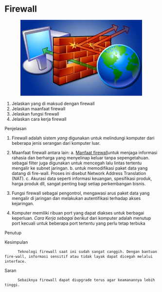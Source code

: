 # **Firewall**

 <p align="center"> <img src="https://github.com/Suriadizainuddin/Sistem-Keamanan-jaringan/blob/master/img/firewall.jpg" width="400px"> </p>  
 
1. Jelaskan yang di maksud dengan firewall
2. Jelaskan maanfaat firewall
3. Jelaskan fungsi firewall
4. Jelaskan cara kerja firewall

Penjelasan

1. Firewall adalah  sistem _yang_ digunakan untuk melindungi komputer dari beberapa jenis serangan dari komputer luar.

2. Maanfaat firewall antara lain:
a. [Manfaat firewall](http://www.jaringankomputer.org/firewall-pengertian-fungsi-manfaat-dan-cara-kerja-firewall/)untuk menjaga informasi rahasia dan berharga yang menyelinap keluar tanpa sepengetahuan. sebagai filter juga digunakan untuk mencegah lalu lintas tertentu mengalir ke subnet jaringan.
b. untuk memodifikasi paket data yang datang di fire-wall. Proses ini disebut Network Address Translation (NAT).
c. Akurasi data seperti informasi keuangan, spesifikasi produk, harga produk dll, sangat penting bagi setiap perkembangan bisnis.

3. Fungsi firewall sebagai pengontrol, mengawasi arus paket data yang mengalir di jaringan dan melakukan autentifikasi terhadap akses kejaringan.
4.  Komputer memiliki ribuan port yang dapat diakses untuk berbagai keperluan.  _Cara Kerja sebagai berikut_ dari komputer adalah menutup port kecuali untuk beberapa port tertentu yang perlu tetap terbuka

Penutup

Kesimpulan

          Teknologi firewall saat ini sudah sangat canggih. Dengan bantuan fire-wall, informasi sensitif atau tidak layak dapat dicegah melalui interface.

Saran

          Sebaiknya firewall dapat diupgrade terus agar keamanannya lebih tinggi.
